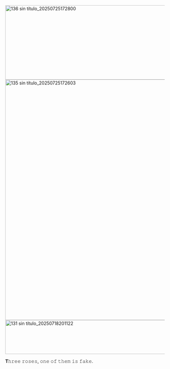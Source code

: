 
<img width="736" height="234" alt="136 sin título_20250725172800" src="https://github.com/user-attachments/assets/ba5249f7-55db-4444-b064-b57c042a8726" />



<img width="1056" height="757" alt="135 sin título_20250725172603" src="https://github.com/user-attachments/assets/e55ad4b4-2539-4427-ae86-7f205efcca36" />


 



 <img width="675" height="107" alt="131 sin título_20250718201122" src="https://github.com/user-attachments/assets/4ae57705-6caa-4b13-89ec-4cac5bd92e29" />

𝐓𝚑𝚛𝚎𝚎 𝚛𝚘𝚜𝚎𝚜, 𝚘𝚗𝚎 𝚘𝚏 𝚝𝚑𝚎𝚖 𝚒𝚜 𝚏𝚊𝚔𝚎.
